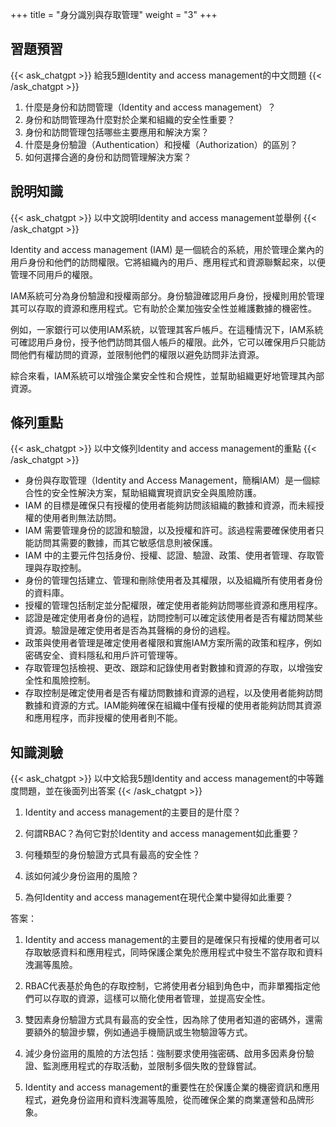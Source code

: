 +++
title = "身分識別與存取管理"
weight = "3"
+++
## 習題預習
{{< ask_chatgpt >}}
給我5題Identity and access management的中文問題
{{< /ask_chatgpt >}}

1. 什麼是身份和訪問管理（Identity and access management）？
2. 身份和訪問管理為什麼對於企業和組織的安全性重要？
3. 身份和訪問管理包括哪些主要應用和解決方案？
4. 什麼是身份驗證（Authentication）和授權（Authorization）的區別？
5. 如何選擇合適的身份和訪問管理解決方案？   

## 說明知識
{{< ask_chatgpt >}}
以中文說明Identity and access management並舉例
{{< /ask_chatgpt >}}

Identity and access management (IAM) 是一個統合的系統，用於管理企業內的用戶身份和他們的訪問權限。它將組織內的用戶、應用程式和資源聯繫起來，以便管理不同用戶的權限。

IAM系統可分為身份驗證和授權兩部分。身份驗證確認用戶身份，授權則用於管理其可以存取的資源和應用程式。它有助於企業加強安全性並維護數據的機密性。

例如，一家銀行可以使用IAM系統，以管理其客戶帳戶。在這種情況下，IAM系統可確認用戶身份，授予他們訪問其個人帳戶的權限。此外，它可以確保用戶只能訪問他們有權訪問的資源，並限制他們的權限以避免訪問非法資源。

綜合來看，IAM系統可以增強企業安全性和合規性，並幫助組織更好地管理其內部資源。   

## 條列重點
{{< ask_chatgpt >}}
以中文條列Identity and access management的重點
{{< /ask_chatgpt >}}

- 身份與存取管理（Identity and Access Management，簡稱IAM）是一個綜合性的安全性解決方案，幫助組織實現資訊安全與風險防護。
- IAM 的目標是確保只有授權的使用者能夠訪問該組織的數據和資源，而未經授權的使用者則無法訪問。
- IAM 需要管理身份的認證和驗證，以及授權和許可。該過程需要確保使用者只能訪問其需要的數據，而其它敏感信息則被保護。
- IAM 中的主要元件包括身份、授權、認證、驗證、政策、使用者管理、存取管理與存取控制。
- 身份的管理包括建立、管理和刪除使用者及其權限，以及組織所有使用者身份的資料庫。
- 授權的管理包括制定並分配權限，確定使用者能夠訪問哪些資源和應用程序。
- 認證是確定使用者身份的過程，訪問控制可以確定該使用者是否有權訪問某些資源。驗證是確定使用者是否為其聲稱的身份的過程。
- 政策與使用者管理是確定使用者權限和實施IAM方案所需的政策和程序，例如密碼安全、資料隱私和用戶許可管理等。
- 存取管理包括檢視、更改、跟踪和記錄使用者對數據和資源的存取，以增強安全性和風險控制。
- 存取控制是確定使用者是否有權訪問數據和資源的過程，以及使用者能夠訪問數據和資源的方式。IAM能夠確保在組織中僅有授權的使用者能夠訪問其資源和應用程序，而非授權的使用者則不能。   

## 知識測驗
{{< ask_chatgpt >}}
以中文給我5題Identity and access management的中等難度問題，並在後面列出答案
{{< /ask_chatgpt >}}

1. Identity and access management的主要目的是什麼？

2. 何謂RBAC？為何它對於Identity and access management如此重要？

3. 何種類型的身份驗證方式具有最高的安全性？

4. 該如何減少身份盜用的風險？

5. 為何Identity and access management在現代企業中變得如此重要？

答案：

1. Identity and access management的主要目的是確保只有授權的使用者可以存取敏感資料和應用程式，同時保護企業免於應用程式中發生不當存取和資料洩漏等風險。

2. RBAC代表基於角色的存取控制，它將使用者分組到角色中，而非單獨指定他們可以存取的資源，這樣可以簡化使用者管理，並提高安全性。

3. 雙因素身份驗證方式具有最高的安全性，因為除了使用者知道的密碼外，還需要額外的驗證步驟，例如通過手機簡訊或生物驗證等方式。

4. 減少身份盜用的風險的方法包括：強制要求使用強密碼、啟用多因素身份驗證、監測應用程式的存取活動，並限制多個失敗的登錄嘗試。

5. Identity and access management的重要性在於保護企業的機密資訊和應用程式，避免身份盜用和資料洩漏等風險，從而確保企業的商業運營和品牌形象。   

